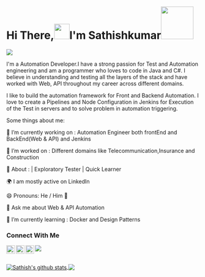 # Hi There,<img src='https://camo.githubusercontent.com/35d3d11359a49bf12aebb834cc13fd81b95eff4e/68747470733a2f2f6d656469612e67697068792e636f6d2f6d656469612f6876524a434c467a6361737252346961377a2f67697068792e676966' height='40'>I'm Sathishkumar<img src="https://www.smileysapp.com/gif-emoji/waving-hi.gif" width="85">
<img src="https://github.com/AGSathishkumar/AGSATHISHKUMAR/blob/main/123%20(1).jpg"><br>

I'm a Automation Developer.I have a strong passion for Test and Automation engineering and am a programmer who loves to code in Java and C#. I believe in understanding and    testing all the layers of the stack and have worked with Web, API throughout my career across different domains.
 
I like to build the automation framework for Front and Backend Automation. I love to create a Pipelines and Node Configuration in Jenkins for Execution of the Test in servers and to solve problem in automation triggering.

Some things about me:<br>

🔭 I’m currently working on : Automation Engineer both frontEnd and BackEnd(Web & API) and Jenkins <br>

💬 I’m worked on : Different domains like Telecommunication,Insurance and Construction <br>

🌱 About : | Exploratory Tester | Quick Learner

🌍 I am mostly active on LinkedIn

😄 Pronouns: He / Him 👨<br>

💬 Ask me about Web & API Automation

🌱 I’m currently learning : Docker and Design Patterns


### Connect With Me

<a href="https://www.linkedin.com/in/sathishkumar-sdet/">
  <img align="left" alt="Sathish's LinkedIN" width="22px" src="https://raw.githubusercontent.com/peterthehan/peterthehan/master/assets/linkedin.svg" />
</a>
<a href="mailto: satinfo25@gmail.com">
  <img align="left" alt="Sathish's Email" width="22px" src="https://cdn.jsdelivr.net/npm/simple-icons@v3/icons/gmail.svg" />
</a>
<a href="https://medium.com/@satinfo25">
  <img align="left" alt="Sathish's Medium" width="22px" src="https://cdn.jsdelivr.net/npm/simple-icons@3.0.1/icons/medium.svg" />
</a>

![](https://visitor-badge.glitch.me/badge?page_id=AGSathishkumar)

<br/>

<a href="https://github.com/AGSathishkumar">
  <img align="center" src="https://github-readme-stats.anuraghazra1.vercel.app/api?username=AGSathishkumar&show_icons=true&count_private=true&hide_border=true&theme=tokyonight" alt="Sathish's github stats" />
</a>
<a href="https://github.com/AGSathishkumar">
    <img align="center" src="https://github-readme-stats.vercel.app/api/top-langs/?username=AGSathishkumar&layout=compact&hide_border=true&hide=Jupyter%20Notebook ,html,Tex&langs_count=8&theme=tokyonight" />
</a> 
